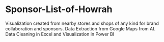 # Sponsor-List-of-Howrah
Visualization created from nearby stores and shops of any kind for brand collaboration and sponsors. 
Data Extraction from Google Maps from AI.
Data Cleaning in Excel and Visualization in Power BI
